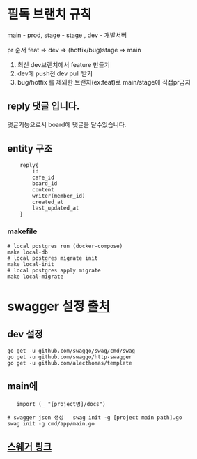 # 필독 브랜치 규칙

main - prod, stage - stage , dev - 개발서버

pr 순서 feat => dev => (hotfix/bug)stage => main

1. 최신 dev브랜치에서 feature 만들기
2. dev에 push전 dev pull 받기
3. bug/hotfix 를 제외한 브랜치(ex:feat)로 main/stage에 직접pr금지

## reply 댓글 입니다.

댓글기능으로서 board에 댓글을 달수있습니다.

## entity 구조

```text
    reply{
        id
        cafe_id
        board_id
        content
        writer(member_id)
        created_at
        last_updated_at
    }
```

### makefile

```shell
# local postgres run (docker-compose)
make local-db
# local postgres migrate init
make local-init
# local postgres apply migrate
make local-migrate
```

# swagger 설정 [출처](https://www.soberkoder.com/swagger-go-api-swaggo/)

## dev 설정

```shell
go get -u github.com/swaggo/swag/cmd/swag
go get -u github.com/swaggo/http-swagger
go get -u github.com/alecthomas/template
```

## main에

```code
   import (_ "[project명]/docs")
```

```shell
# swagger json 생성   swag init -g [project main path].go
swag init -g cmd/app/main.go
```

## [스웨거 링크](http://localhost:8082/swagger/index.html)